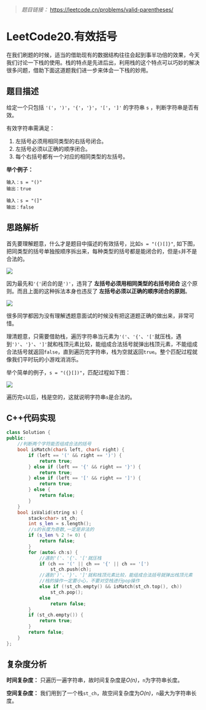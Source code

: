 > *题目链接：* https://leetcode.cn/problems/valid-parentheses/

# LeetCode20.有效括号

在我们刷题的时候，适当的借助现有的数据结构往往会起到事半功倍的效果，今天我们讨论一下栈的使用。栈的特点是先进后出，利用栈的这个特点可以巧妙的解决很多问题，借助下面这道题我们进一步来体会一下栈的妙用。

## 题目描述

给定一个只包括 `'('`，`')'`，`'{'`，`'}'`，`'['`，`']'` 的字符串 `s` ，判断字符串是否有效。

有效字符串需满足：

1. 左括号必须用相同类型的右括号闭合。
2. 左括号必须以正确的顺序闭合。
3. 每个右括号都有一个对应的相同类型的左括号。

**举个例子：**

```
输入：s = "()"
输出：true
```

```
输入：s = "(]"
输出：false
```

## 思路解析

首先要理解题意，什么才是题目中描述的有效括号，比如`s = "({)[]}"`, 如下图，把同类型的括号单独按顺序拆出来，每种类型的括号都是能闭合的，但是`s`并不是合法的。

![](https://gitee.com/ldtech007/picture/raw/master/pic/lc-0020-01.png)

因为最先和`'{'`闭合的是`')'`，违背了 **左括号必须用相同类型的右括号闭合** 这个原则。而且上面的这种拆法本身也违反了 **左括号必须以正确的顺序闭合的原则**。

![](https://gitee.com/ldtech007/picture/raw/master/pic/lc-0020-02.png)

很多同学都因为没有理解透题意面试的时候没有把这道题正确的做出来，非常可惜。

理清题意，只需要借助栈，遍历字符串当元素为`'('`、`'{'`、`'['`就压栈，遇到`')'`、`'}'`、`']'`就和栈顶元素比较，能组成合法括号就弹出栈顶元素，不能组成合法括号就返回`false`，直到遍历完字符串，栈为空就返回`true`。整个匹配过程就像我们平时玩的小游戏消消乐。

举个简单的例子，`s = "({}[])"`，匹配过程如下图：

![](https://gitee.com/ldtech007/picture/raw/master/pic/lc-0020-03.png)

遍历完`s`以后，栈是空的，这就说明字符串`s`是合法的。

## C++代码实现

```cpp
class Solution {
public:
    //判断两个字符能否组成合法的括号
    bool isMatch(char& left, char& right) {
        if (left == '(' && right == ')') {
            return true;
        } else if (left == '{' && right == '}') {
            return true;
        } else if (left == '[' && right == ']') {
            return true;
        } else {
            return false;
        }
    }
    bool isValid(string s) {
        stack<char> st_ch;
        int s_len = s.length();
        //s的长度为奇数,一定是非法的
        if (s_len % 2 != 0) {
            return false;
        } 
        for (auto& ch:s) {
            //遇到'('、'{'、'['就压栈
            if (ch == '(' || ch == '{' || ch == '[')
                st_ch.push(ch);
            //遇到')'、'}'、']'就和栈顶元素比较，能组成合法括号就弹出栈顶元素
            //栈的操作一定要小心，不要对空栈进行pop操作
            else if (!st_ch.empty() && isMatch(st_ch.top(), ch))
                st_ch.pop();
            else 
                return false;
        }
        if (st_ch.empty()) {
            return true;
        } 
        return false;
    }
};

```

## 复杂度分析

**时间复杂度：** 只遍历一遍字符串，故时间复杂度是*O(n)*，`n`为字符串长度。

**空间复杂度：** 我们用到了一个栈`st_ch`，故空间复杂度为*O(n)*，`n`最大为字符串长度。
